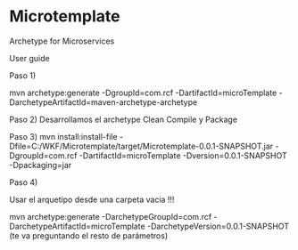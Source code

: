 # Microtemplate
Archetype for Microservices

User guide

Paso 1)

mvn archetype:generate -DgroupId=com.rcf -DartifactId=microTemplate -DarchetypeArtifactId=maven-archetype-archetype

Paso 2)
Desarrollamos el archetype
Clean Compile y Package

Paso 3)
mvn install:install-file -Dfile=C:/WKF/Microtemplate/target/Microtemplate-0.0.1-SNAPSHOT.jar -DgroupId=com.rcf -DartifactId=microTemplate -Dversion=0.0.1-SNAPSHOT -Dpackaging=jar

Paso 4)

Usar el arquetipo desde una carpeta vacia !!!

mvn archetype:generate -DarchetypeGroupId=com.rcf -DarchetypeArtifactId=microTemplate -DarchetypeVersion=0.0.1-SNAPSHOT (te va preguntando el resto de parámetros)
